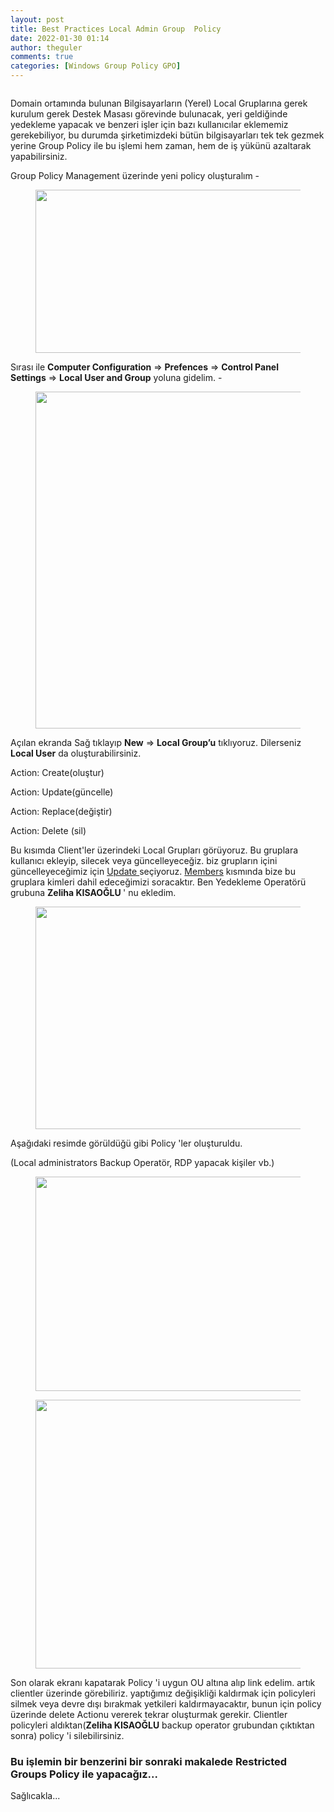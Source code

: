```yaml
---
layout: post
title: Best Practices Local Admin Group  Policy
date: 2022-01-30 01:14
author: theguler
comments: true
categories: [Windows Group Policy GPO]
---
```

<!-- wp:image {"id":1155,"sizeSlug":"large","linkDestination":"none"} -->
<figure class="wp-block-image size-large"><img src="https://theguler.wordpress.com/wp-content/uploads/2022/01/gpo_logo.jpg?w=439" alt="" class="wp-image-1155" /></figure>
<!-- /wp:image -->

<!-- wp:paragraph -->
<p>Domain ortamında bulunan Bilgisayarların (Yerel) Local Gruplarına gerek kurulum gerek Destek Masası görevinde bulunacak, yeri geldiğinde yedekleme yapacak ve benzeri işler için bazı kullanıcılar eklememiz gerekebiliyor, bu durumda şirketimizdeki  bütün bilgisayarları tek tek gezmek yerine Group Policy ile bu işlemi hem zaman, hem de iş yükünü azaltarak yapabilirsiniz.</p>
<!-- /wp:paragraph -->

<!-- wp:paragraph -->
<p>Group Policy Management üzerinde yeni policy oluşturalım - </p>
<!-- /wp:paragraph -->

<!-- wp:image {"id":1165,"width":829,"height":261,"sizeSlug":"large","linkDestination":"none"} -->
<figure class="wp-block-image size-large is-resized"><img src="https://theguler.wordpress.com/wp-content/uploads/2022/01/la.png?w=1024" alt="" class="wp-image-1165" width="829" height="261" /></figure>
<!-- /wp:image -->

<!-- wp:paragraph -->
<p>Sırası ile&nbsp;<strong>Computer Configuration</strong>&nbsp;=&gt;&nbsp;<strong>Prefences</strong>&nbsp;=&gt;&nbsp;<strong>Control Panel Settings</strong>&nbsp;=&gt;&nbsp;<strong>Local User and Group</strong>&nbsp;yoluna gidelim. - </p>
<!-- /wp:paragraph -->

<!-- wp:image {"id":1168,"width":675,"height":539,"sizeSlug":"large","linkDestination":"none"} -->
<figure class="wp-block-image size-large is-resized"><img src="https://theguler.wordpress.com/wp-content/uploads/2022/01/la0-2.png?w=998" alt="" class="wp-image-1168" width="675" height="539" /></figure>
<!-- /wp:image -->

<!-- wp:paragraph -->
<p>Açılan ekranda Sağ tıklayıp&nbsp;<strong>New</strong>&nbsp;=&gt;&nbsp;<strong><strong>Local Group</strong>’u</strong>&nbsp;tıklıyoruz. Dilerseniz <strong>Local User</strong> da oluşturabilirsiniz.</p>
<!-- /wp:paragraph -->

<!-- wp:paragraph -->
<p>Action: Create(oluştur)</p>
<!-- /wp:paragraph -->

<!-- wp:paragraph -->
<p>Action: Update(güncelle)</p>
<!-- /wp:paragraph -->

<!-- wp:paragraph -->
<p>Action: Replace(değiştir)</p>
<!-- /wp:paragraph -->

<!-- wp:paragraph -->
<p>Action: Delete (sil)</p>
<!-- /wp:paragraph -->

<!-- wp:paragraph -->
<p>Bu kısımda Client'ler üzerindeki Local Grupları görüyoruz. Bu gruplara kullanıcı ekleyip, silecek veya güncelleyeceğiz. biz grupların içini güncelleyeceğimiz için <span style="text-decoration:underline">Update </span>seçiyoruz. <span style="text-decoration:underline">Members</span> kısmında bize bu gruplara kimleri dahil edeceğimizi soracaktır. Ben Yedekleme Operatörü grubuna <strong>Zeliha KISAOĞLU </strong>' nu ekledim.</p>
<!-- /wp:paragraph -->

<!-- wp:paragraph -->
<p> </p>
<!-- /wp:paragraph -->

<!-- wp:image {"id":1171,"width":842,"height":356,"sizeSlug":"large","linkDestination":"none"} -->
<figure class="wp-block-image size-large is-resized"><img src="https://theguler.wordpress.com/wp-content/uploads/2022/01/la01.png?w=1024" alt="" class="wp-image-1171" width="842" height="356" /></figure>
<!-- /wp:image -->

<!-- wp:paragraph -->
<p>Aşağıdaki resimde görüldüğü gibi Policy 'ler oluşturuldu.</p>
<!-- /wp:paragraph -->

<!-- wp:paragraph -->
<p>(Local administrators Backup Operatör, RDP yapacak kişiler vb.)</p>
<!-- /wp:paragraph -->

<!-- wp:image {"id":1175,"width":863,"height":343,"sizeSlug":"large","linkDestination":"none"} -->
<figure class="wp-block-image size-large is-resized"><img src="https://theguler.wordpress.com/wp-content/uploads/2022/01/la1.png?w=1024" alt="" class="wp-image-1175" width="863" height="343" /></figure>
<!-- /wp:image -->

<!-- wp:image {"id":1185,"width":865,"height":430,"sizeSlug":"large","linkDestination":"none"} -->
<figure class="wp-block-image size-large is-resized"><img src="https://theguler.wordpress.com/wp-content/uploads/2022/01/l2-1.png?w=987" alt="" class="wp-image-1185" width="865" height="430" /></figure>
<!-- /wp:image -->

<!-- wp:paragraph -->
<p>Son olarak ekranı kapatarak Policy 'i uygun OU altına alıp link edelim. artık clientler üzerinde görebiliriz. yaptığımız değişikliği kaldırmak için policyleri silmek veya devre dışı bırakmak yetkileri kaldırmayacaktır, bunun için policy üzerinde delete Actionu vererek tekrar oluşturmak gerekir. Clientler policyleri aldıktan(<strong>Zeliha KISAOĞLU</strong> backup operator grubundan çıktıktan sonra) policy 'i silebilirsiniz.</p>
<!-- /wp:paragraph -->

<!-- wp:heading {"level":3} -->
<h3 id="bu-islemin-bir-benzerini-bir-sonraki-makalede-restricted-groups-policy-ile-yapacagiz">Bu işlemin bir benzerini  bir sonraki makalede Restricted Groups Policy&nbsp;ile yapacağız...</h3>
<!-- /wp:heading -->

<!-- wp:paragraph -->
<p>Sağlıcakla...</p>
<!-- /wp:paragraph -->

<!-- wp:paragraph -->
<p></p>
<!-- /wp:paragraph -->

<!-- wp:paragraph -->
<p></p>
<!-- /wp:paragraph -->
